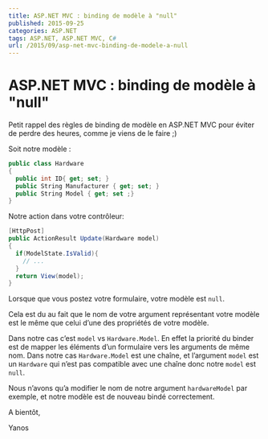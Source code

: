 ```yaml
---
title: ASP.NET MVC : binding de modèle à "null"
published: 2015-09-25
categories: ASP.NET
tags: ASP.NET, ASP.NET MVC, C#
url: /2015/09/asp-net-mvc-binding-de-modele-a-null
---
```


# ASP.NET MVC : binding de modèle à "null"

Petit rappel des règles de binding de modèle en ASP.NET MVC pour éviter de perdre des heures, comme je viens de le faire ;)

Soit notre modèle :

```csharp
public class Hardware
{
  public int ID{ get; set; }
  public String Manufacturer { get; set; }
  public String Model { get; set ;}
}
```

Notre action dans votre contrôleur:

```csharp
[HttpPost]
public ActionResult Update(Hardware model)
{
  if(ModelState.IsValid){
    // ...
  }
  return View(model);
}
```

Lorsque que vous postez votre formulaire, votre modèle est ```null```.

Cela est du au fait que le nom de votre argument représentant votre modèle est le même que celui d’une des propriétés de votre modèle.

Dans notre cas c’est ```model``` vs ```Hardware.Model```. En effet la priorité du binder est de mapper les éléments d’un formulaire vers les arguments de même nom. Dans notre cas ```Hardware.Model``` est une chaîne, et l’argument ```model``` est un ```Hardware``` qui n’est pas compatible avec une chaîne donc notre ```model``` est ```null```.

Nous n’avons qu’a modifier le nom de notre argument ```hardwareModel``` par exemple, et notre modèle est de nouveau bindé correctement.

A bientôt,

Yanos
